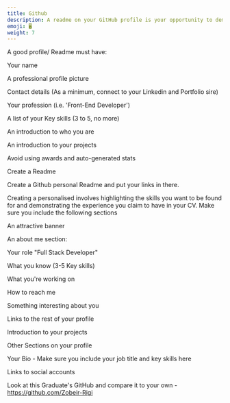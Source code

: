 ```yaml
---
title: Github
description: A readme on your GitHub profile is your opportunity to demonstrate your skills and grab the attention of an employer -  make the most of it!
emoji: 🖥️
weight: 7
---
```


A good profile/ Readme must have:

Your name

A professional profile picture

Contact details (As a minimum, connect to your Linkedin and Portfolio sire)

Your profession (i.e. 'Front-End Developer')

A list of your Key skills (3 to 5, no more)

An introduction to who you are

An introduction to your projects

Avoid using awards and auto-generated stats

Create a Readme

Create a Github personal Readme and put your links in there.

Creating a personalised involves highlighting the skills you want to be found for and demonstrating the experience you claim to have in your CV. Make sure you include the following sections

An attractive banner

An about me section:

Your role "Full Stack Developer"

What you know (3-5 Key skills)

What you're working on

How to reach me

Something interesting about you

Links to the rest of your profile

Introduction to your projects

Other Sections on your profile

Your Bio - Make sure you include your job title and key skills here

Links to social accounts

Look at this Graduate's GitHub and compare it to your own - https://github.com/Zobeir-Rigi
